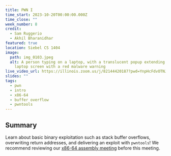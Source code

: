 ```yaml
---
title: PWN I
time_start: 2023-10-20T00:00:00.000Z
time_close: ""
week_number: 8
credit:
  - Sam Ruggerio
  - Akhil Bharanidhar
featured: true
location: Siebel CS 1404
image:
  path: img_0103.jpeg
  alt: A person typing on a laptop, with a translucent popup extending from the
    laptop screen with a red malware warning
live_video_url: https://illinois.zoom.us/j/82144420187?pwd=YnpHcFdvOTNJNG1UcS92VzlrcHg0Zz09
slides: ""
tags:
  - pwn
  - intro
  - x86-64
  - buffer overflow
  - pwntools
---
```

## Summary

Learn about basic binary exploitation such as stack buffer overflows, overwriting return addresses, and delivering an exploit with `pwntools`! We recommend reviewing our [x86-64 assembly meeting](https://sigpwny.com/meetings/fa2023/2023-10-01/) before this meeting.